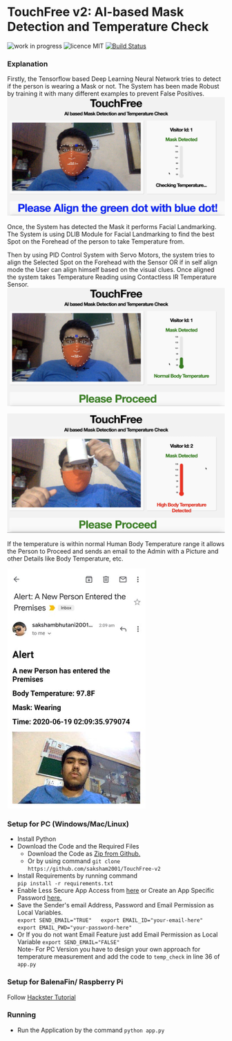 # TouchFree v2: AI-based Mask Detection and Temperature Check
![work in progress](https://img.shields.io/badge/-Work%20in%20Progress-blue) ![licence MIT](https://img.shields.io/github/license/saksham2001/TouchFree-v2) [![Build Status](https://travis-ci.org/TheThingsNetwork/arduino-device-lib.svg?branch=master)](#)

### Explanation
Firstly, the Tensorflow based Deep Learning Neural Network tries to detect if the person is wearing a Mask or not. The System has been made Robust by training it with many different examples to prevent False Positives.
![Picture 1](Screenshots/1.png)

Once, the System has detected the Mask it performs Facial Landmarking. The System is using DLIB Module for Facial Landmarking to find the best Spot on the Forehead of the person to take Temperature from.

Then by using PID Control System with Servo Motors, the system tries to align the Selected Spot on the Forehead with the Sensor OR if in self align mode the User can align himself based on the visual clues. Once aligned the system takes Temperature Reading using Contactless IR Temperature Sensor.
![Picture 2](Screenshots/2.png)

![Picture 3](Screenshots/3.png)

If the temperature is within normal Human Body Temperature range it allows the Person to Proceed and sends an email to the Admin with a Picture and other Details like Body Temperature, etc.

![Picture 4](Screenshots/4.jpg)

### Setup for PC (Windows/Mac/Linux)
* Install Python
* Download the Code and the Required Files
    * Download the Code as [Zip from Github.](https://github.com/saksham2001/TouchFree-v2/archive/master.zip)
    * Or by using command `git clone https://github.com/saksham2001/TouchFree-v2`  
* Install Requirements by running command  
`pip install -r requirements.txt`
* Enable Less Secure App Access from [here](https://myaccount.google.com/lesssecureapps) 
or Create an App Specific Password [here.](https://support.google.com/accounts/answer/185833)
* Save the Sender's email Address, Password and Email Permission as Local Variables.  
`export SEND_EMAIL="TRUE"  
export EMAIL_ID="your-email-here"   
export EMAIL_PWD="your-password-here"`   
* Or If you do not want Email Feature just add Email Permission as Local Variable
`export SEND_EMAIL="FALSE"`   
Note- For PC Version you have to design your own approach for temperature measurement and add the code to `temp_check` in line 36 of `app.py`

### Setup for BalenaFin/ Raspberry Pi 
Follow [Hackster Tutorial](https://www.hackster.io/sakshambhutani2001/touchfree-v2-contactless-temperature-and-mask-checkup-d01dc8)


### Running
* Run the Application by the command `python app.py`

